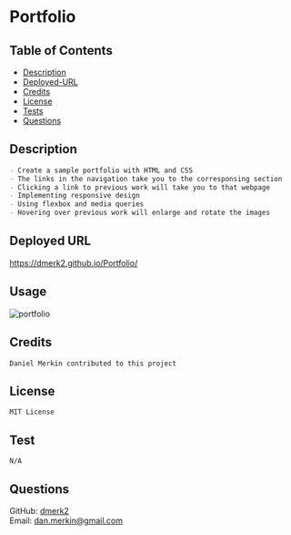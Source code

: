 # Portfolio

## Table of Contents

- [Description](#description)
- [Deployed-URL](#deployed-url)
- [Credits](#credits)
- [License](#license)
- [Tests](#tests)
- [Questions](#questions)

## Description

```md
- Create a sample portfolio with HTML and CSS
- The links in the navigation take you to the corresponsing section
- Clicking a link to previous work will take you to that webpage
- Implementing responsive design
- Using flexbox and media queries
- Hovering over previous work will enlarge and rotate the images
```

## Deployed URL

https://dmerk2.github.io/Portfolio/

## Usage

![portfolio](./assets/images/)

## Credits

```
Daniel Merkin contributed to this project
```
## License

```
MIT License
```

## Test

```
N/A
```

## Questions

GitHub: [dmerk2](https://github.com/dmerk2)<br>
Email: dan.merkin@gmail.com

